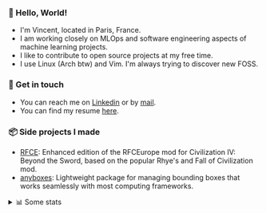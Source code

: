 ### 👋 Hello, World!

- I'm Vincent, located in Paris, France.
- I am working closely on MLOps and software engineering aspects of machine learning projects.
- I like to contribute to open source projects at my free time.
- I use Linux (Arch btw) and Vim. I'm always trying to discover new FOSS.

### 🔗 Get in touch

- You can reach me on [Linkedin](https://www.linkedin.com/in/vincent-duchauffour-3a9641155/) or by [mail](mailto:vincent.duchauffour@proton.me).
- You can find my resume [here](https://raw.githubusercontent.com/VDuchauffour/resume/main/resume.pdf).

### 📦 Side projects I made

- [RFCE](https://github.com/VDuchauffour/RFCEurope): Enhanced edition of the RFCEurope mod for Civilization IV: Beyond the Sword, based on the popular Rhye's and Fall of Civilization mod. 
- [anyboxes](https://github.com/VDuchauffour/anyboxes): Lightweight package for managing bounding boxes that works seamlessly with most computing frameworks. 

<details><summary>📊 Some stats</summary>  
  
<p align="center">
  <img alt="VDuchauffour's github stats" src="https://github-readme-stats.vercel.app/api?username=VDuchauffour&include_all_commits=true&show_icons=true&theme=react"/>
  <br />
  <img alt="VDuchauffour's streak stats" src="https://streak-stats.demolab.com?user=VDuchauffour&theme=react"/>
  <br />
  <img alt="VDuchauffour's language stats" src="https://github-readme-stats.vercel.app/api/top-langs/?username=VDuchauffour&count_private=true&include_all_commits=true&show_icons=true&layout=compact&theme=react"/>
  <!--   <br />
  <img alt="VDuchauffour's Wakatime stats" src="https://github-readme-stats.vercel.app/api/wakatime?username=VDuchauffour&theme=react"/> -->
</p>

#### 🧭 Wakatime stats
<!--START_SECTION:waka-->
![Code Time](http://img.shields.io/badge/Code%20Time-2%2C204%20hrs%2014%20mins-blue)

![Lines of code](https://img.shields.io/badge/From%20Hello%20World%20I%27ve%20Written-3.8%20million%20lines%20of%20code-blue)

**🐱 My GitHub Data** 

> 📦 983.5 kB Used in GitHub's Storage 
 > 
> 🏆 776 Contributions in the Year 2024
 > 
> 🚫 Not Opted to Hire
 > 
> 📜 9 Public Repositories 
 > 
> 🔑 2 Private Repositories 
 > 
**I'm an Early 🐤** 

```text
🌞 Morning                484 commits         ██░░░░░░░░░░░░░░░░░░░░░░░   07.80 % 
🌆 Daytime                3646 commits        ███████████████░░░░░░░░░░   58.76 % 
🌃 Evening                1691 commits        ███████░░░░░░░░░░░░░░░░░░   27.25 % 
🌙 Night                  384 commits         ██░░░░░░░░░░░░░░░░░░░░░░░   06.19 % 
```
📅 **I'm Most Productive on Monday** 

```text
Monday                   1425 commits        ██████░░░░░░░░░░░░░░░░░░░   22.97 % 
Tuesday                  1275 commits        █████░░░░░░░░░░░░░░░░░░░░   20.55 % 
Wednesday                968 commits         ████░░░░░░░░░░░░░░░░░░░░░   15.60 % 
Thursday                 1193 commits        █████░░░░░░░░░░░░░░░░░░░░   19.23 % 
Friday                   986 commits         ████░░░░░░░░░░░░░░░░░░░░░   15.89 % 
Saturday                 87 commits          ░░░░░░░░░░░░░░░░░░░░░░░░░   01.40 % 
Sunday                   271 commits         █░░░░░░░░░░░░░░░░░░░░░░░░   04.37 % 
```


📊 **This Week I Spent My Time On** 

```text
💬 Programming Languages: 
Python                   8 hrs 30 mins       █████████████████░░░░░░░░   69.87 % 
YAML                     2 hrs 13 mins       █████░░░░░░░░░░░░░░░░░░░░   18.19 % 
Bash                     41 mins             █░░░░░░░░░░░░░░░░░░░░░░░░   05.68 % 
Markdown                 11 mins             ░░░░░░░░░░░░░░░░░░░░░░░░░   01.57 % 
Makefile                 10 mins             ░░░░░░░░░░░░░░░░░░░░░░░░░   01.39 % 
```


 Last Updated on 24/09/2024 00:49:16 UTC
<!--END_SECTION:waka-->
</details>
